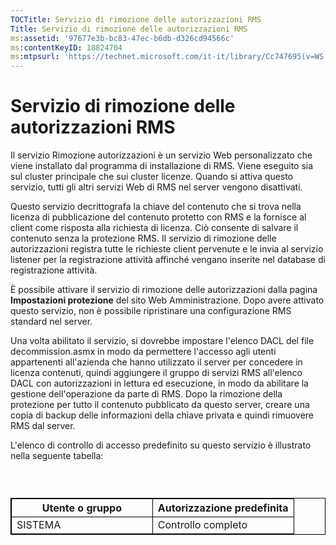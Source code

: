 ```yaml
---
TOCTitle: Servizio di rimozione delle autorizzazioni RMS
Title: Servizio di rimozione delle autorizzazioni RMS
ms:assetid: '97677e3b-bc83-47ec-b6db-d326cd94566c'
ms:contentKeyID: 18824704
ms:mtpsurl: 'https://technet.microsoft.com/it-it/library/Cc747695(v=WS.10)'
---
```


Servizio di rimozione delle autorizzazioni RMS
==============================================

Il servizio Rimozione autorizzazioni è un servizio Web personalizzato che viene installato dal programma di installazione di RMS. Viene eseguito sia sul cluster principale che sui cluster licenze. Quando si attiva questo servizio, tutti gli altri servizi Web di RMS nel server vengono disattivati.

Questo servizio decrittografa la chiave del contenuto che si trova nella licenza di pubblicazione del contenuto protetto con RMS e la fornisce al client come risposta alla richiesta di licenza. Ciò consente di salvare il contenuto senza la protezione RMS. Il servizio di rimozione delle autorizzazioni registra tutte le richieste client pervenute e le invia al servizio listener per la registrazione attività affinché vengano inserite nel database di registrazione attività.

È possibile attivare il servizio di rimozione delle autorizzazioni dalla pagina **Impostazioni protezione** del sito Web Amministrazione. Dopo avere attivato questo servizio, non è possibile ripristinare una configurazione RMS standard nel server.

Una volta abilitato il servizio, si dovrebbe impostare l'elenco DACL del file decommission.asmx in modo da permettere l'accesso agli utenti appartenenti all'azienda che hanno utilizzato il server per concedere in licenza contenuti, quindi aggiungere il gruppo di servizi RMS all'elenco DACL con autorizzazioni in lettura ed esecuzione, in modo da abilitare la gestione dell'operazione da parte di RMS. Dopo la rimozione della protezione per tutto il contenuto pubblicato da questo server, creare una copia di backup delle informazioni della chiave privata e quindi rimuovere RMS dal server.

L'elenco di controllo di accesso predefinito su questo servizio è illustrato nella seguente tabella:

###  

 
<table style="border:1px solid black;">
<colgroup>
<col width="50%" />
<col width="50%" />
</colgroup>
<thead>
<tr class="header">
<th style="border:1px solid black;" >Utente o gruppo</th>
<th style="border:1px solid black;" >Autorizzazione predefinita</th>
</tr>
</thead>
<tbody>
<tr class="odd">
<td style="border:1px solid black;">SISTEMA</td>
<td style="border:1px solid black;">Controllo completo</td>
</tr>
</tbody>
</table>
